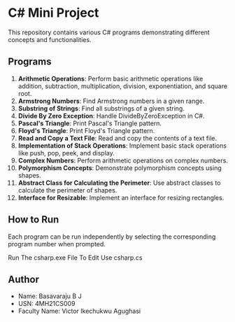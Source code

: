 # C# Mini Project

This repository contains various C# programs demonstrating different concepts and functionalities.

## Programs

1. **Arithmetic Operations**: Perform basic arithmetic operations like addition, subtraction, multiplication, division, exponentiation, and square root.
2. **Armstrong Numbers**: Find Armstrong numbers in a given range.
3. **Substring of Strings**: Find all substrings of a given string.
4. **Divide By Zero Exception**: Handle DivideByZeroException in C#.
5. **Pascal's Triangle**: Print Pascal's Triangle pattern.
6. **Floyd's Triangle**: Print Floyd's Triangle pattern.
7. **Read and Copy a Text File**: Read and copy the contents of a text file.
8. **Implementation of Stack Operations**: Implement basic stack operations like push, pop, peek, and display.
9. **Complex Numbers**: Perform arithmetic operations on complex numbers.
10. **Polymorphism Concepts**: Demonstrate polymorphism concepts using shapes.
11. **Abstract Class for Calculating the Perimeter**: Use abstract classes to calculate the perimeter of shapes.
12. **Interface for Resizable**: Implement an interface for resizing rectangles.

## How to Run

Each program can be run independently by selecting the corresponding program number when prompted.

Run The csharp.exe File
To Edit Use csharp.cs

## Author

- Name: Basavaraju B J
- USN: 4MH21CS009
- Faculty Name: Victor Ikechukwu Agughasi
